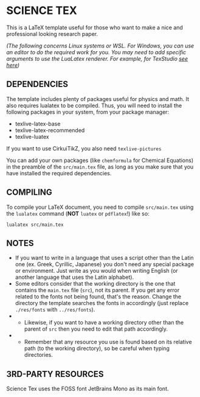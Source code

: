 # SCIENCE TEX
This is a LaTeX template useful for those who want to make a nice and professional looking research paper.

*(The following concerns Linux systems or WSL. For Windows, you can use an editor to do the required work for you. You may need to add specific arguments to use the LuaLatex renderer. For example, for TexStudio [see here](https://tex.stackexchange.com/questions/236747/tell-texstudio-to-compile-a-particular-document-with-lualatex))*

## DEPENDENCIES
The template includes plenty of packages useful for physics and math. It also requires lualatex to be compiled.
Thus, you will need to install the following packages in your system, from your package manager:
- texlive-latex-base
- texlive-latex-recommended
- texlive-luatex

If you want to use CirkuiTikZ, you also need `texlive-pictures`

You can add your own packages (like `chemformula` for Chemical Equations) in the preamble of the `src/main.tex` file, as long as you make sure that you have installed the required dependencies.

## COMPILING
To compile your LaTeX document, you need to compile `src/main.tex` using the `lualatex` command (**NOT** `luatex` or `pdflatex`!) like so:
```
lualatex src/main.tex
```

## NOTES
* If you want to write in a language that uses a script other than the Latin one (ex. Greek, Cyrillic, Japanese) you don't need any special package or environment. Just write as you would when writing English (or another language that uses the Latin alphabet).
* Some editors consider that the working directory is the one that contains the `main.tex` file (`src`), not its parent. If you get any error related to the fonts not being found, that's the reason. Change the directory the template searches the fonts in accordingly (just replace `./res/fonts` with `../res/fonts`).
* * Likewise, if you want to have a working directory other than the parent of `src` then you need to edit that path accordingly.
* * Remember that any resource you use is found based on its relative path (to the working directory), so be careful when typing directories. 

## 3RD-PARTY RESOURCES
Science Tex uses the FOSS font JetBrains Mono as its main font.
